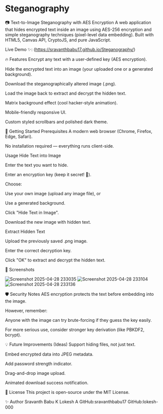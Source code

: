 # Steganography
📷 Text-to-Image Steganography with AES Encryption
A web application that hides encrypted text inside an image using AES-256 encryption and simple steganography techniques (pixel-level data embedding).
Built with HTML5, Canvas API, CryptoJS, and pure JavaScript.

Live Demo ✨: (https://sravanthbabu17.github.io/Steganography/)

🔥 Features
Encrypt any text with a user-defined key (AES encryption).

Hide the encrypted text into an image (your uploaded one or a generated background).

Download the steganographically altered image (.png).

Load the image back to extract and decrypt the hidden text.

Matrix background effect (cool hacker-style animation).

Mobile-friendly responsive UI.

Custom styled scrollbars and polished dark theme.

🚀 Getting Started
Prerequisites
A modern web browser (Chrome, Firefox, Edge, Safari).

No installation required — everything runs client-side.

Usage
Hide Text into Image

Enter the text you want to hide.

Enter an encryption key (keep it secret! 🔑).

Choose:

Use your own image (upload any image file), or

Use a generated background.

Click "Hide Text in Image".

Download the new image with hidden text.

Extract Hidden Text

Upload the previously saved .png image.

Enter the correct decryption key.

Click "OK" to extract and decrypt the hidden text.

🎨 Screenshots

![Screenshot 2025-04-28 233035](https://github.com/user-attachments/assets/61ac7c3a-cdda-4d76-be04-beccd33eeec9)
![Screenshot 2025-04-28 233104](https://github.com/user-attachments/assets/ba783bc8-b7b6-4300-9050-3642b3f9d4fa)
![Screenshot 2025-04-28 233136](https://github.com/user-attachments/assets/75ebe37b-9042-4543-9116-ee57382e2e3d)



🛡️ Security Notes
AES encryption protects the text before embedding into the image.

However, remember:

Anyone with the image can try brute-forcing if they guess the key easily.

For more serious use, consider stronger key derivation (like PBKDF2, bcrypt).

💡 Future Improvements (Ideas)
Support hiding files, not just text.

Embed encrypted data into JPEG metadata.

Add password strength indicator.

Drag-and-drop image upload.

Animated download success notification.

📜 License
This project is open-source under the MIT License.

✨ Author
Sravanth Babu K
Lokesh A
GitHub:sravanthbabu17
GitHub:lokesh-000

